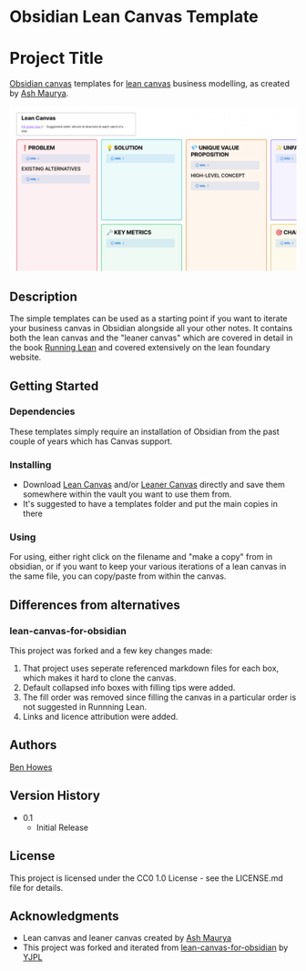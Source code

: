 # Obsidian Lean Canvas Template

# Project Title

[Obsidian canvas](https://obsidian.md/canvas) templates for [lean canvas](https://www.leanfoundry.com/tools/lean-canvas) business modelling, as created by [Ash Maurya](https://www.leanfoundry.com/about).

![Image showing part of the empty canvas](lean-canvas.png)

## Description

The simple templates can be used as a starting point if you want to iterate your business canvas in Obsidian alongside all your other notes. It contains both the lean canvas and the "leaner canvas" which are covered in detail in the book [Running Lean](https://www.leanfoundry.com/books/running-lean) and covered extensively on the lean foundary website.

## Getting Started

### Dependencies

These templates simply require an installation of Obsidian from the past couple of years which has Canvas support.


### Installing

* Download [Lean Canvas](https://github.com/benhowes/obsidian-lean-canvas/blob/main/Lean%20Canvas.canvas) and/or [Leaner Canvas](https://github.com/benhowes/obsidian-lean-canvas/blob/main/Leaner%20Canvas.canvas) directly and save them somewhere within the vault you want to use them from. 
* It's suggested to have a templates folder and put the main copies in there

### Using

For using, either right click on the filename and "make a copy" from in obsidian, or if you want to keep your various iterations of a lean canvas in the same file, you can copy/paste from within the canvas.

## Differences from alternatives

### lean-canvas-for-obsidian
This project was forked and a few key changes made:
1. That project uses seperate referenced markdown files for each box, which makes it hard to clone the canvas.
1. Default collapsed info boxes with filling tips were added.
1. The fill order was removed since filling the canvas in a particular order is not suggested in Runnning Lean.
1. Links and licence attribution were added.

## Authors

[Ben Howes](https://ben-howes.co.uk)

## Version History

* 0.1
    * Initial Release

## License

This project is licensed under the CC0 1.0 License - see the LICENSE.md file for details.

## Acknowledgments

* Lean canvas and leaner canvas created by [Ash Maurya](https://www.leanfoundry.com/about) 
* This project was forked and iterated from [lean-canvas-for-obsidian](https://github.com/YJPL/lean-canvas-for-obsidian) by [YJPL](https://github.com/YJPL) 